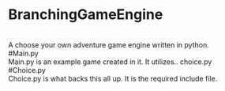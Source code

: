 # BranchingGameEngine
<br> A choose your own adventure game engine written in python. <br>
#Main.py
<br> Main.py is an example game created in it. It utilizes.. choice.py <br>
#Choice.py
<br> Choice.py is what backs this all up. It is the required include file. 
